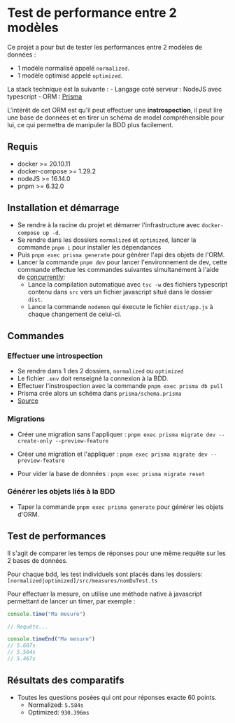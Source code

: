 # Test de performance entre 2 modèles

Ce projet a pour but de tester les performances entre 2 modèles de données : 

- 1 modèle normalisé appelé `normalized`.
- 1 modèle optimisé appelé `optimized`.

La stack technique est la suivante :
    - Langage coté serveur : NodeJS avec typescript
    - ORM : [Prisma](https://www.prisma.io/)

L'intérêt de cet ORM est qu'il peut effectuer une **instrospection**, il peut lire une base de données et en tirer un schéma de model compréhensible pour lui, ce qui permettra de manipuler la BDD plus facilement.

## Requis

- docker >= 20.10.11
- docker-compose >= 1.29.2
- nodeJS >= 16.14.0
- pnpm >= 6.32.0

## Installation et démarrage

- Se rendre à la racine du projet et démarrer l'infrastructure avec `docker-compose up -d`.
- Se rendre dans les dossiers `normalized` et `optimized`, lancer la commande `pnpm i` pour installer les dépendances
- Puis `pnpm exec prisma generate` pour générer l'api des objets de l'ORM.
- Lancer la commande `pnpm dev` pour lancer l'environnement de dev, cette commande effectue les commandes suivantes simultanément à l'aide de [concurrently](https://www.npmjs.com/package/concurrently):
  - Lance la compilation automatique avec `tsc -w` des fichiers typescript contenu dans `src` vers un fichier javascript situé dans le dossier `dist`.
  - Lance la commande `nodemon` qui éxecute le fichier `dist/app.js` à chaque changement de celui-ci.

## Commandes

### Effectuer une introspection
- Se rendre dans 1 des 2 dossiers, `normalized` ou `optimized`
- Le fichier `.env` doit renseigné la connexion à la BDD.
- Effectuer l'instrospection avec la commande `pnpm exec prisma db pull`
- Prisma crée alors un schéma dans `prisma/schema.prisma`
- [Source](https://www.prisma.io/docs/getting-started/setup-prisma/add-to-existing-project/relational-databases/introspection-typescript-mysql)

### Migrations

- Créer une migration sans l'appliquer : `pnpm exec prisma migrate dev --create-only --preview-feature`
- Créer une migration et l'appliquer : `pnpm exec prisma migrate dev --preview-feature`

- Pour vider la base de données : `pnpm exec prisma migrate reset`

### Générer les objets liés à la BDD
- Taper la commande `pnpm exec prisma generate` pour générer les objets d'ORM.

## Test de performances

Il s'agit de comparer les temps de réponses pour une même requête sur les 2 bases de données.

Pour chaque bdd, les test individuels sont placés dans les dossiers: `[normalized|optimized]/src/measures/nomDuTest.ts`

Pour effectuer la mesure, on utilise une méthode native à javascript permettant de lancer un timer, par exemple :

```js
console.time("Ma mesure")

// Requête...

console.timeEnd("Ma mesure")
// 5.607s
// 5.584s
// 5.467s

```

## Résultats des comparatifs

- Toutes les questions posées qui ont pour réponses exacte 60 points.
  - Normalized: `5.584s`
  - Optimized: `930.396ms`
